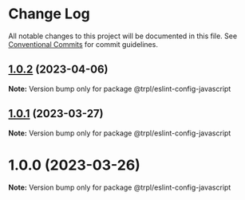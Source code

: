 # Change Log

All notable changes to this project will be documented in this file.
See [Conventional Commits](https://conventionalcommits.org) for commit guidelines.

## [1.0.2](https://github.com/tripplicate/eslint-config/compare/@trpl/eslint-config-javascript@1.0.1...@trpl/eslint-config-javascript@1.0.2) (2023-04-06)

**Note:** Version bump only for package @trpl/eslint-config-javascript





## [1.0.1](https://github.com/tripplicate/eslint-config/compare/@trpl/eslint-config-javascript@1.0.0...@trpl/eslint-config-javascript@1.0.1) (2023-03-27)

**Note:** Version bump only for package @trpl/eslint-config-javascript





# 1.0.0 (2023-03-26)

**Note:** Version bump only for package @trpl/eslint-config-javascript
